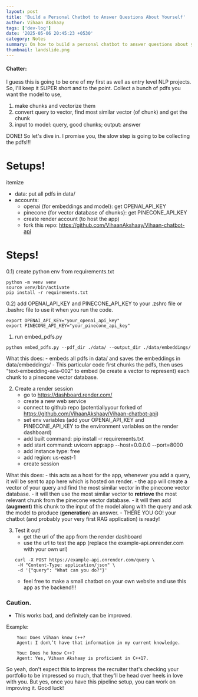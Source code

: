 ```yaml
---
layout: post
title: 'Build a Personal Chatbot to Answer Questions About Yourself'
author: Vihaan Akshaay
tags: ['dev-log']
date: '2025-05-06 20:45:23 +0530'
category: Notes
summary: On how to build a personal chatbot to answer questions about yourself.
thumbnail: landslide.png
---
```


#### Chatter:
I guess this is going to be one of my first as well as entry level NLP projects. So, I'll keep it SUPER short and to the point.
Collect a bunch of pdfs you want the model to use, 

1) make chunks and vectorize them
2) convert query to vector, find most similar vector (of chunk) and get the chunk
3) input to model: query, good chunks; output: answer

DONE!
So let's dive in. I promise you, the slow step is going to be collecting the pdfs!!!

# Setups!
itemize
- data: put all pdfs in data/ 
- accounts:
    - openai {for embeddings and model}: get OPENAI_API_KEY 
    - pinecone {for vector database of chunks}: get PINECONE_API_KEY
    - create render account (to host the app)
    - fork this repo: https://github.com/VihaanAkshaay/Vihaan-chatbot-api

# Steps!
0.1) create python env from requirements.txt

```
python -m venv venv
source venv/bin/activate
pip install -r requirements.txt
```

0.2) add OPENAI_API_KEY and PINECONE_API_KEY to your .zshrc file or .bashrc file to use it when you run the code.

```
export OPENAI_API_KEY="your_openai_api_key"
export PINECONE_API_KEY="your_pinecone_api_key"
```

1) run embed_pdfs.py

```
python embed_pdfs.py --pdf_dir ./data/ --output_dir ./data/embeddings/
```

What this does: 
    - embeds all pdfs in data/ and saves the embeddings in data/embeddings/
    - This particular code first chunks the pdfs, then uses "text-embedding-ada-002" to embed (ie create a vector to represent) each chunk to a pinecone vector database.

2) Create a render session
    - go to https://dashboard.render.com/
    - create a new web service
    - connect to github repo (potentiallyyour forked of https://github.com/VihaanAkshaay/Vihaan-chatbot-api)
    - set env variables (add your OPENAI_API_KEY and PINECONE_API_KEY to the environment variables on the render dashboard)
    - add built command: pip install -r requirements.txt
    - add start command: uvicorn app:app --host=0.0.0.0 --port=8000
    - add instance type: free
    - add region: us-east-1
    - create session

What this does:
    - this acts as a host for the app, whenever you add a query, it will be sent to app here which is hosted on render.
    - the app will create a vector of your query and find the most similar vector in the pinecone vector database.
    - it will then use the most similar vector to **retrieve** the most relevant chunk from the pinecone vector database.
    - it will then add (**augment**) this chunk to the input of the model along with the query and ask the model to produce (**generation**) an answer.
    - THERE YOU GO! your chatbot (and probably your very first RAG application) is ready!

3) Test it out!
    - get the url of the app from the render dashboard
    - use the url to test the app (replace the example-api.onrender.com with your own url)
    ```
    curl -X POST https://example-api.onrender.com/query \
     -H "Content-Type: application/json" \
     -d '{"query": "What can you do?"}'
    ```
    - feel free to make a small chatbot on your own website and use this app as the backend!!! 



### Caution.
- This works bad, and definitely can be improved.

Example: 

```
    You: Does Vihaan know C++?
    Agent: I don\’t have that information in my current knowledge.

    You: Does he know C++?
    Agent: Yes, Vihaan Akshaay is proficient in C++17.
```

So yeah, don't expect this to impress the recruiter that's checking your portfolio to be impressed so much, that they'll be head over heels in love with you.
But yes, once you have this pipeline setup, you can work on improving it. Good luck!

